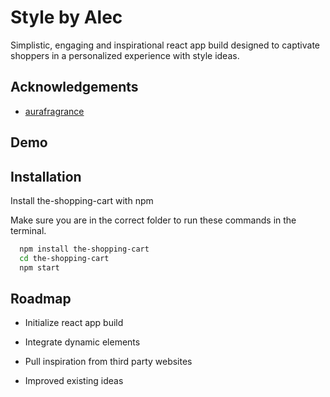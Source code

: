 
# Style by Alec

Simplistic, engaging and inspirational react app build designed to captivate shoppers in a personalized experience with style ideas. 


## Acknowledgements

 - [aurafragrance](https://www.aurafragrance.com/?gad=1&gclid=CjwKCAjwzJmlBhBBEiwAEJyLuwe5aXWg8VraS-Y0yPM6yMNYfPNp4QuR3POJAALdV0RXdA18HZgrfhoCT3cQAvD_BwE)



## Demo




## Installation

Install the-shopping-cart with npm

Make sure you are in the correct folder to run these commands in the terminal.
```bash
  npm install the-shopping-cart
  cd the-shopping-cart
  npm start
```
    
## Roadmap

- Initialize react app build

- Integrate dynamic elements 

- Pull inspiration from third party websites

- Improved existing ideas

